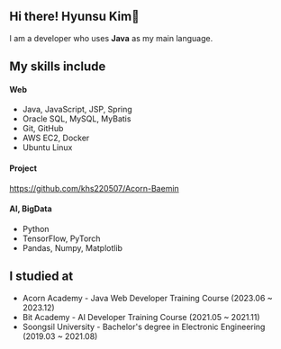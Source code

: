 ## Hi there! Hyunsu Kim👋
I am a developer who uses **Java** as my main language.
## My skills include
#### Web
- Java, JavaScript, JSP, Spring
- Oracle SQL, MySQL, MyBatis
- Git, GitHub
- AWS EC2, Docker
- Ubuntu Linux

#### Project
https://github.com/khs220507/Acorn-Baemin

#### AI, BigData
- Python
- TensorFlow, PyTorch
- Pandas, Numpy, Matplotlib
## I studied at
- Acorn Academy - Java Web Developer Training Course (2023.06 ~ 2023.12)
- Bit Academy - AI Developer Training Course (2021.05 ~ 2021.11)
- Soongsil University - Bachelor's degree in Electronic Engineering (2019.03 ~ 2021.08)   


<!--
**khs220507/khs220507** is a ✨ _special_ ✨ repository because its `README.md` (this file) appears on your GitHub profile.

Here are some ideas to get you started:

- 🔭 I’m currently working on ...
- 🌱 I’m currently learning ...
- 👯 I’m looking to collaborate on ...
- 🤔 I’m looking for help with ...
- 💬 Ask me about ...
- 📫 How to reach me: ...
- 😄 Pronouns: ...
- ⚡ Fun fact: ...
-->
